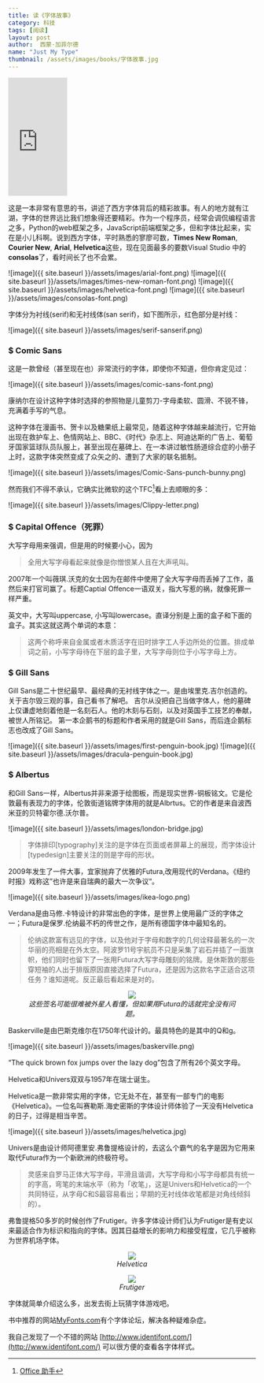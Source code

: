 ```yaml
---
title: 读《字体故事》 
category: 科技 
tags: [阅读]  
layout: post  
author:  西蒙·加菲尔德    
name: "Just My Type"
thumbnail: /assets/images/books/字体故事.jpg
---
```



<div class="amazon-buy">
    <div>
        <div class="paper"></div>
        <iframe src="https://rcm-cn.amazon-adsystem.com/e/cm?lt1=_blank&bc1=000000&IS2=1&bg1=FFFFFF&fc1=000000&lc1=0000FF&t=read02-23&o=28&p=8&l=as4&m=amazon&f=ifr&ref=ss_til&asins=1592407463" style="width:120px;height:240px;" scrolling="no" marginwidth="0" marginheight="0" frameborder="0"></iframe>
    </div>
</div>


这是一本非常有意思的书，讲述了西方字体背后的精彩故事。有人的地方就有江湖，字体的世界远比我们想象得还要精彩。作为一个程序员，经常会调侃编程语言之多，Python的web框架之多，JavaScript前端框架之多，但和字体比起来，实在是小儿科啊。说到西方字体，平时熟悉的寥廖可数，**Times New Roman**, **Courier New**, **Arial**, **Helvetica**这些，现在见面最多的要数Visual Studio 中的**consolas**了，看时间长了也不会累。

![image]({{ site.baseurl }}/assets/images/arial-font.png)
![image]({{ site.baseurl }}/assets/images/times-new-roman-font.png)
![image]({{ site.baseurl }}/assets/images/helvetica-font.png)
![image]({{ site.baseurl }}/assets/images/consolas-font.png)

字体分为衬线(serif)和无衬线体(san serif)，如下图所示，红色部分是衬线：

![image]({{ site.baseurl }}/assets/images/serif-sanserif.png)


### $ Comic Sans 


这是一款曾经（甚至现在也）非常流行的字体，即使你不知道，但你肯定见过：

![image]({{ site.baseurl }}/assets/images/comic-sans-font.png)

康纳尔在设计这种字体时选择的参照物是儿童剪刀-字母柔软、圆滑、不锐不锋，充满着手写的气息。

这种字体在漫画书、贺卡以及糖果纸上最常见，随着这种字体越来越流行，它开始出现在救护车上、色情网站上、BBC、《时代》杂志上、阿迪达斯的广告上、葡萄牙国家篮球队员队服上，甚至出现在墓碑上、在一本讲过敏性肠道综合症的小册子上时，这款字体突然变成了众矢之的、遭到了大家的联名抵制。

![image]({{ site.baseurl }}/assets/images/Comic-Sans-punch-bunny.png)

然而我们不得不承认，它确实比微软的这个TFC[^1]看上去顺眼的多：

![image]({{ site.baseurl }}/assets/images/Clippy-letter.png)

[^1]: [Office 助手](https://zh.wikipedia.org/wiki/Office助手)


### $ Capital Offence（死罪）

大写字母用来强调，但是用的时候要小心，因为

> 全用大写字母看起来就像是你憎恨某人且在大声吼叫。

2007年一个叫薇琪.沃克的女士因为在邮件中使用了全大写字母而丢掉了工作，虽然后来打官司赢了。标题Captial Offence一语双关，指大写惹的祸，就像死罪一样严重。

英文中，大写叫uppercase, 小写叫lowercase。直译分别是上面的盒子和下面的盒子。其实这就这两个单词的本意：

> 这两个称呼来自金属或者木质活字在旧时排字工人手边所处的位置。排成单词之前，小写字母待在下层的盒子里，大写字母则位于小写字母上方。


### $ Gill Sans

Gill Sans是二十世纪最早、最经典的无衬线字体之一。是由埃里克.吉尔创造的。关于吉尔毁三观的事，自己看书了解吧。
吉尔从没把自己当做字体人，他的墓碑上仅谦虚地刻着他是一名刻石人。他的木刻与石刻，以及对英国手工技艺的奉献，被世人所铭记。
第一本企鹅书的标题和作者采用的就是Gill Sans，而后连企鹅标志也改成了Gill Sans。

![image]({{ site.baseurl }}/assets/images/first-penguin-book.jpg)
![image]({{ site.baseurl }}/assets/images/dracula-penguin-book.jpg)

### $ Albertus

和Gill Sans一样，Albertus并非来源于绘图板，而是现实世界-铜板铭文。它是伦敦最有表现力的字体，伦敦街道铭牌字体用的就是Albrtus。它的作者是来自波西米亚的贝特霍尔德.沃尔普。

![image]({{ site.baseurl }}/assets/images/london-bridge.jpg)



> 字体排印[typography]关注的是字体在页面或者屏幕上的展现，而字体设计[typedesign]主要关注的则是字母的形状。


2009年发生了一件大事，宜家抛弃了优雅的Futura,改用现代的Verdana。《纽约时报》戏称这”也许是来自瑞典的最大一次争议“。

![image]({{ site.baseurl }}/assets/images/ikea-logo.png)

Verdana是由马修.卡特设计的非常出色的字体，是世界上使用最广泛的字体之一；Futura是保罗.伦纳最不朽的传世之作，是所有德国字体中最知名的。

> 伦纳这款富有远见的字体，以及他对于字母和数字的几何诠释最著名的一次华丽的亮相是在外太空。阿波罗11号宇航员不只是采集了岩石并插了一面旗帜，他们同时也留下了一张用Futura大写字母雕刻的铭牌。是休斯敦的那些穿短袖的人出于排版原因直接选择了Futura，还是因为这款名字正适合这项任务？谁知道呢。反正最后看起来是对的。

<figure style="text-align: center;">
<img style="margin:auto;" src="{{ site.baseurl }}/assets/images/Futura-.png">
<figcaption><i>这些签名可能很难被外星人看懂，但如果用Futura的话就完全没有问题。</i>
</figcaption>
</figure>

Baskerville是由巴斯克维尔在1750年代设计的。最具特色的是其中的Q和g。

![image]({{ site.baseurl }}/assets/images/baskerville.png)

“The quick brown fox jumps over the lazy dog”包含了所有26个英文字母。

Helvetica和Univers双双与1957年在瑞士诞生。

Helvetica是一款非常实用的字体，它无处不在，甚至有一部专门的电影《Helvetica》。一位名叫赛勒斯.海史密斯的字体设计师体验了一天没有Helvetica的日子，过得是相当辛苦。


![image]({{ site.baseurl }}/assets/images/helvetica.jpg)

Univers是由设计师阿德里安.弗鲁提格设计的，去这么个霸气的名字是因为它用来取代Futura作为一个新欧洲的终极符号。

> 灵感来自罗马正体大写字母，平滑且谐调，大写字母和小写字母都具有统一的字高，弯笔的末端水平（称为「收笔」，这是Univers和Helvetica的一个共同特征，从字母C和S最容易看出；早期的无衬线体收笔都是对角线倾斜的）。

弗鲁提格50多岁的时候创作了Frutiger。许多字体设计师们认为Frutiger是有史以来最适合作为标识和指向的字体。因其日益增长的影响力和接受程度，它几乎被称为世界机场字体。


<figure style="text-align: center;">
<img style="margin:auto;" src="{{ site.baseurl }}/assets/images/helvetica-airport.jpg">
<figcaption><i>Helvetica</i>
</figcaption>
</figure>

<figure style="text-align: center;">
<img style="margin:auto;" src="{{ site.baseurl }}/assets/images/frutiger-airport.jpg">
<figcaption><i>Frutiger</i>
</figcaption>
</figure>


字体就简单介绍这么多，出发去街上玩猜字体游戏吧。


书中推荐的网站[MyFonts.com](http://www.MyFonts.com)有个字体论坛，解决各种疑难杂症。

我自己发现了一个不错的网站 [http://www.identifont.com/](http://www.identifont.com/) 可以很方便的查看各字体样式。

